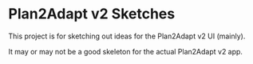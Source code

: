 # Plan2Adapt v2 Sketches

This project is for sketching out ideas for the Plan2Adapt v2 UI (mainly).

It may or may not be a good skeleton for the actual Plan2Adapt v2 app.
